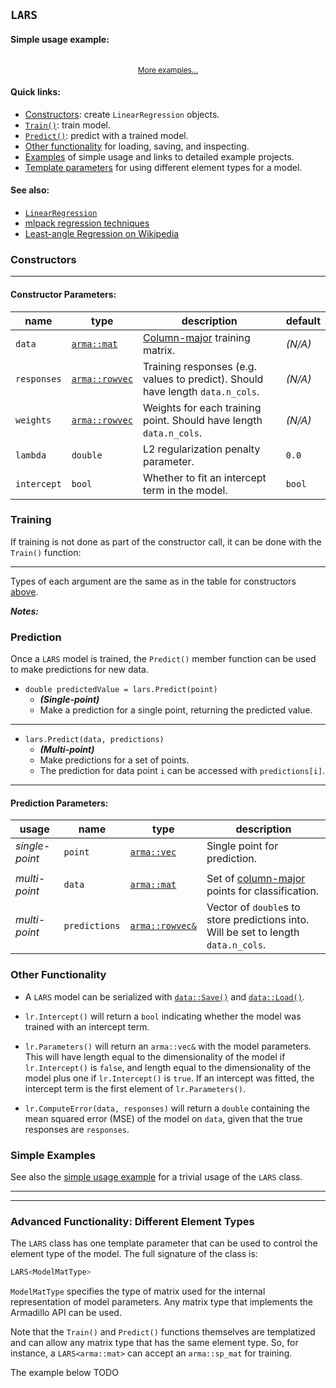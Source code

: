 ## `LARS`


#### Simple usage example:

```c++
```
<p style="text-align: center; font-size: 85%"><a href="#simple-examples">More examples...</a></p>

#### Quick links:

 * [Constructors](#constructors): create `LinearRegression` objects.
 * [`Train()`](#training): train model.
 * [`Predict()`](#prediction): predict with a trained model.
 * [Other functionality](#other-functionality) for loading, saving, and
   inspecting.
 * [Examples](#simple-examples) of simple usage and links to detailed example
   projects.
 * [Template parameters](#advanced-functionality-different-element-types) for
   using different element types for a model.

#### See also:

 * [`LinearRegression`](#linear_regression) <!-- TODO: fix link! -->
 * [mlpack regression techniques](#mlpack_regression_techniques) <!-- TODO: fix link! -->
 * [Least-angle Regression on Wikipedia](https://en.wikipedia.org/wiki/Least-angle_regression)

### Constructors

---

#### Constructor Parameters:

<!-- TODOs for table below:
    * better link for column-major matrices
    * update matrices.md to include a section on labels and NormalizeLabels()
 -->

| **name** | **type** | **description** | **default** |
|----------|----------|-----------------|-------------|
| `data` | [`arma::mat`](../matrices.md) | [Column-major](../matrices.md) training matrix. | _(N/A)_ |
| `responses` | [`arma::rowvec`](../matrices.md) | Training responses (e.g. values to predict).  Should have length `data.n_cols`.  | _(N/A)_ |
| `weights` | [`arma::rowvec`](../matrices.md) | Weights for each training point.  Should have length `data.n_cols`. | _(N/A)_ |
| `lambda` | `double` | L2 regularization penalty parameter. | `0.0` |
| `intercept` | `bool` | Whether to fit an intercept term in the model. | `bool` |

### Training

If training is not done as part of the constructor call, it can be done with the
`Train()` function:

---

Types of each argument are the same as in the table for constructors
[above](#constructor-parameters).

***Notes:***

### Prediction

Once a `LARS` model is trained, the `Predict()` member function
can be used to make predictions for new data.

 * `double predictedValue = lars.Predict(point)`
   - ***(Single-point)***
   - Make a prediction for a single point, returning the predicted value.

---

 * `lars.Predict(data, predictions)`
   - ***(Multi-point)***
   - Make predictions for a set of points.
   - The prediction for data point `i` can be accessed with `predictions[i]`.

---

#### Prediction Parameters:

| **usage** | **name** | **type** | **description** |
|-----------|----------|----------|-----------------|
| _single-point_ | `point` | [`arma::vec`](../matrices.md) | Single point for prediction. |
||||
| _multi-point_ | `data` | [`arma::mat`](../matrices.md) | Set of [column-major](../matrices.md) points for classification. |
| _multi-point_ | `predictions` | [`arma::rowvec&`](../matrices.md) | Vector of `double`s to store predictions into.  Will be set to length `data.n_cols`. |

### Other Functionality

<!-- TODO: we should point directly to the documentation of those functions -->

 * A `LARS` model can be serialized with
   [`data::Save()`](../formats.md) and [`data::Load()`](../formats.md).

<!-- TODO: update for LARS -->
 * `lr.Intercept()` will return a `bool` indicating whether the model was
   trained with an intercept term.

 * `lr.Parameters()` will return an `arma::vec&` with the model parameters.
   This will have length equal to the dimensionality of the model if
   `lr.Intercept()` is `false`, and length equal to the dimensionality of the
   model plus one if `lr.Intercept()` is `true`.  If an intercept was fitted,
   the intercept term is the first element of `lr.Parameters()`.

 * `lr.ComputeError(data, responses)` will return a `double` containing the mean
   squared error (MSE) of the model on `data`, given that the true responses are
   `responses`.

### Simple Examples

See also the [simple usage example](#simple-usage-example) for a trivial usage
of the `LARS` class.

---

---

### Advanced Functionality: Different Element Types

The `LARS` class has one template parameter that can be used to
control the element type of the model.  The full signature of the class is:

```c++
LARS<ModelMatType>
```

`ModelMatType` specifies the type of matrix used for the internal representation
of model parameters.  Any matrix type that implements the Armadillo API can be
used.

Note that the `Train()` and `Predict()` functions themselves are templatized and
can allow any matrix type that has the same element type.  So, for instance, a
`LARS<arma::mat>` can accept an `arma::sp_mat` for training.

The example below TODO

```c++
```
